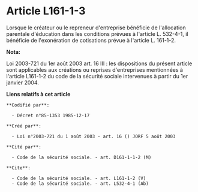 # Article L161-1-3

Lorsque le créateur ou le repreneur d'entreprise bénéficie de l'allocation parentale d'éducation dans les conditions prévues
à l'article L. 532-4-1, il bénéficie de l'exonération de cotisations prévue à l'article L. 161-1-2.

**Nota:**

Loi 2003-721 du 1er août 2003 art. 16 III : les dispositions du présent article sont applicables aux créations ou reprises
d'entreprises mentionnées à l'article L161-1-2 du code de la sécurité sociale intervenues à partir du 1er janvier 2004.

**Liens relatifs à cet article**

	**Codifié par**:

	  - Décret n°85-1353 1985-12-17

	**Créé par**:

	  - Loi n°2003-721 du 1 août 2003 - art. 16 () JORF 5 août 2003

	**Cité par**:

	  - Code de la sécurité sociale. - art. D161-1-1-2 (M)

	**Cite**:

	  - Code de la sécurité sociale. - art. L161-1-2 (V)
	  - Code de la sécurité sociale. - art. L532-4-1 (Ab)
